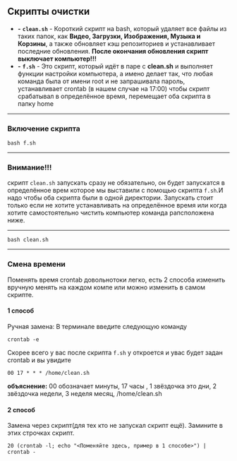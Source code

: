 ## Скрипты очистки
- **-** **`clean.sh`** - Короткий скрипт на bash, который удаляет все файлы из таких папок, как **Видео, Загрузки, Изображения, Музыка и Корзины**, а также обновляет кэш репозиториев и устанавливает последние обновления. **После окончания обновления скрипт выключает компьютер!!!**
- **-** **`f.sh`** - Это скрипт, который идёт в паре с **clean.sh** и выполняет функции настройки компьютера, а имено делает так, что любая команда была от имени root и не запрашивала пароль, устанавливает crontab (в нашем случае на 17:00) чтобы скрипт срабатывал в определённое время, перемещает оба скрипта в папку home
--------------------------------------------------------------------------------------------------------------------------------------------------------------

   ### Включение скрипта
      
   ```
   bash f.sh
   ```

--------------------------------------------------------------------------------------------------------------------------------------------------------------
  ### Внимание!!!
  скрипт `clean.sh` запускать сразу не обязательно, он будет запускатся в определённое врем которое мы выставили с помощью скрипта `f.sh`.И надо чтобы оба скрипта были в одной директории. Запускать стоит только если не хотите устанавливать на определённое время или когда хотите самостоятельно чистить компьютер команда рапсположена ниже.

---------------------------------------------------------------------------------------------------------------------------------------------------------------
  ```
  bash clean.sh
  ```
--------------------------------------------------------------------------------------------------------------------------------------------------------------

   ### Смена времени
   Поменять время crontab довольнотоки легко, есть 2 способа изменить вручную менять на каждом компе или можно изменить в самом скрипте.

   #### 1 способ
   Ручная замена: В терминале введите следующую команду

   ```
   crontab -e
   ```
   Скорее всего у вас после скрипта `f.sh` у откроется и увас будет задан crontab и вы увидите
   ```
   00 17 * * * /home/clean.sh
   ```
   **объяснение:** 00 обозначает минуты, 17 часы , 1 звёздочка это дни, 2 звёздочка недели, 3 неделя месяц, /home/clean.sh
   
   #### 2 способ
   Замена через скрипт(для тех кто не запускал скрипт ещё). Замините в этих строчках скрипт.
   
   ```
   20 (crontab -l; echo "<Поменяйте здесь, пример в 1 способе>") | crontab -
   ```

